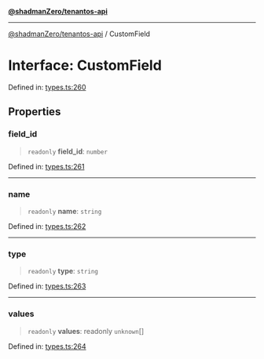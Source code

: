 [**@shadmanZero/tenantos-api**](../README.md)

***

[@shadmanZero/tenantos-api](../globals.md) / CustomField

# Interface: CustomField

Defined in: [types.ts:260](https://github.com/shadmanZero/tenantos-api/blob/507575e6d82ab5e3b8a10f708778a3645f250cd6/src/types.ts#L260)

## Properties

### field\_id

> `readonly` **field\_id**: `number`

Defined in: [types.ts:261](https://github.com/shadmanZero/tenantos-api/blob/507575e6d82ab5e3b8a10f708778a3645f250cd6/src/types.ts#L261)

***

### name

> `readonly` **name**: `string`

Defined in: [types.ts:262](https://github.com/shadmanZero/tenantos-api/blob/507575e6d82ab5e3b8a10f708778a3645f250cd6/src/types.ts#L262)

***

### type

> `readonly` **type**: `string`

Defined in: [types.ts:263](https://github.com/shadmanZero/tenantos-api/blob/507575e6d82ab5e3b8a10f708778a3645f250cd6/src/types.ts#L263)

***

### values

> `readonly` **values**: readonly `unknown`[]

Defined in: [types.ts:264](https://github.com/shadmanZero/tenantos-api/blob/507575e6d82ab5e3b8a10f708778a3645f250cd6/src/types.ts#L264)

